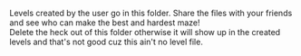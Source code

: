 Levels created by the user go in this folder. Share the files with your friends and see who can make the best and hardest maze!  
Delete the heck out of this folder otherwise it will show up in the created levels and that's not good cuz this ain't no level file. 
